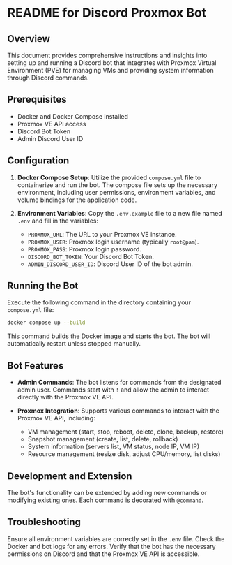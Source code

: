 # README for Discord Proxmox Bot

## Overview

This document provides comprehensive instructions and insights into setting up and running a Discord bot that integrates with Proxmox Virtual Environment (PVE) for managing VMs and providing system information through Discord commands.

## Prerequisites

- Docker and Docker Compose installed
- Proxmox VE API access
- Discord Bot Token
- Admin Discord User ID

## Configuration

1. **Docker Compose Setup**: Utilize the provided `compose.yml` file to containerize and run the bot. The compose file sets up the necessary environment, including user permissions, environment variables, and volume bindings for the application code.

2. **Environment Variables**: Copy the `.env.example` file to a new file named `.env` and fill in the variables:
    - `PROXMOX_URL`: The URL to your Proxmox VE instance.
    - `PROXMOX_USER`: Proxmox login username (typically `root@pam`).
    - `PROXMOX_PASS`: Proxmox login password.
    - `DISCORD_BOT_TOKEN`: Your Discord Bot Token.
    - `ADMIN_DISCORD_USER_ID`: Discord User ID of the bot admin.

## Running the Bot

Execute the following command in the directory containing your `compose.yml` file:

```sh
docker compose up --build
```

This command builds the Docker image and starts the bot. The bot will automatically restart unless stopped manually.

## Bot Features

- **Admin Commands**: The bot listens for commands from the designated admin user. Commands start with `!` and allow the admin to interact directly with the Proxmox VE API.

- **Proxmox Integration**: Supports various commands to interact with the Proxmox VE API, including:
    - VM management (start, stop, reboot, delete, clone, backup, restore)
    - Snapshot management (create, list, delete, rollback)
    - System information (servers list, VM status, node IP, VM IP)
    - Resource management (resize disk, adjust CPU/memory, list disks)

## Development and Extension

The bot's functionality can be extended by adding new commands or modifying existing ones. Each command is decorated with `@command`.

## Troubleshooting

Ensure all environment variables are correctly set in the `.env` file. Check the Docker and bot logs for any errors. Verify that the bot has the necessary permissions on Discord and that the Proxmox VE API is accessible.
